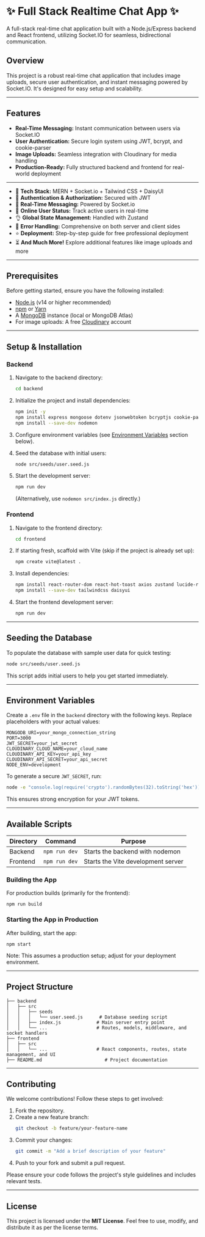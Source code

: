 # ✨ Full Stack Realtime Chat App ✨

A full-stack real-time chat application built with a Node.js/Express backend and React frontend, utilizing Socket.IO for seamless, bidirectional communication.

## Overview

This project is a robust real-time chat application that includes image uploads, secure user authentication, and instant messaging powered by Socket.IO. It's designed for easy setup and scalability.

---

## Features

- **Real-Time Messaging:** Instant communication between users via Socket.IO
- **User Authentication:** Secure login system using JWT, bcrypt, and cookie-parser
- **Image Uploads:** Seamless integration with Cloudinary for media handling
- **Production-Ready:** Fully structured backend and frontend for real-world deployment

---

- 🌟 **Tech Stack:** MERN + Socket.io + Tailwind CSS + DaisyUI
- 🎃 **Authentication & Authorization:** Secured with JWT
- 👾 **Real-Time Messaging:** Powered by Socket.io
- 🚀 **Online User Status:** Track active users in real-time
- 👌 **Global State Management:** Handled with Zustand
- 🐞 **Error Handling:** Comprehensive on both server and client sides
- ⭐ **Deployment:** Step-by-step guide for free professional deployment
- ⏳ **And Much More!** Explore additional features like image uploads and more

---

## Prerequisites

Before getting started, ensure you have the following installed:

- [Node.js](https://nodejs.org/) (v14 or higher recommended)
- [npm](https://www.npmjs.com/) or [Yarn](https://yarnpkg.com/)
- A [MongoDB](https://www.mongodb.com/) instance (local or MongoDB Atlas)
- For image uploads: A free [Cloudinary](https://cloudinary.com/) account

---

## Setup & Installation

### Backend

1. Navigate to the backend directory:
   ```bash
   cd backend
   ```

2. Initialize the project and install dependencies:
   ```bash
   npm init -y
   npm install express mongoose dotenv jsonwebtoken bcryptjs cookie-parser cloudinary socket.io cors
   npm install --save-dev nodemon
   ```

3. Configure environment variables (see [Environment Variables](#environment-variables) section below).

4. Seed the database with initial users:
   ```bash
   node src/seeds/user.seed.js
   ```

5. Start the development server:
   ```bash
   npm run dev
   ```
   (Alternatively, use `nodemon src/index.js` directly.)

### Frontend

1. Navigate to the frontend directory:
   ```bash
   cd frontend
   ```

2. If starting fresh, scaffold with Vite (skip if the project is already set up):
   ```bash
   npm create vite@latest .
   ```

3. Install dependencies:
   ```bash
   npm install react-router-dom react-hot-toast axios zustand lucide-react socket.io-client
   npm install --save-dev tailwindcss daisyui
   ```

4. Start the frontend development server:
   ```bash
   npm run dev
   ```

---

## Seeding the Database

To populate the database with sample user data for quick testing:

```bash
node src/seeds/user.seed.js
```

This script adds initial users to help you get started immediately.

---

## Environment Variables

Create a `.env` file in the `backend` directory with the following keys. Replace placeholders with your actual values:

```
MONGODB_URI=your_mongo_connection_string
PORT=3000
JWT_SECRET=your_jwt_secret
CLOUDINARY_CLOUD_NAME=your_cloud_name
CLOUDINARY_API_KEY=your_api_key
CLOUDINARY_API_SECRET=your_api_secret
NODE_ENV=development
```

To generate a secure `JWT_SECRET`, run:
```bash
node -e "console.log(require('crypto').randomBytes(32).toString('hex'))"
```

This ensures strong encryption for your JWT tokens.

---

## Available Scripts

| Directory | Command       | Purpose                              |
|-----------|---------------|--------------------------------------|
| Backend   | `npm run dev` | Starts the backend with nodemon      |
| Frontend  | `npm run dev` | Starts the Vite development server   |

### Building the App

For production builds (primarily for the frontend):

```shell
npm run build
```

### Starting the App in Production

After building, start the app:

```shell
npm start
```

Note: This assumes a production setup; adjust for your deployment environment.

---

## Project Structure

```
├── backend
│   ├── src
│   │   ├── seeds
│   │   │   └── user.seed.js      # Database seeding script
│   │   ├── index.js             # Main server entry point
│   │   └── ...                  # Routes, models, middleware, and socket handlers
├── frontend
│   ├── src
│   │   └── ...                  # React components, routes, state management, and UI
├── README.md                       # Project documentation
```

---

## Contributing

We welcome contributions! Follow these steps to get involved:

1. Fork the repository.
2. Create a new feature branch:
   ```bash
   git checkout -b feature/your-feature-name
   ```
3. Commit your changes:
   ```bash
   git commit -m "Add a brief description of your feature"
   ```
4. Push to your fork and submit a pull request.

Please ensure your code follows the project's style guidelines and includes relevant tests.

---

## License

This project is licensed under the **MIT License**. Feel free to use, modify, and distribute it as per the license terms.
